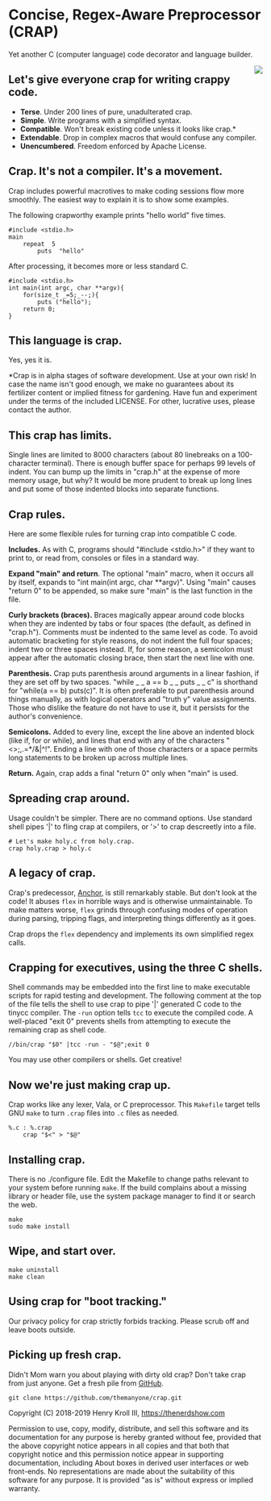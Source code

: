 # Concise, Regex-Aware Preprocessor (CRAP)
Yet another C (computer language) code decorator and language builder.

<img style="float:right"
src="https://proxy.duckduckgo.com/iu/?u=http%3A%2F%2Ficons.iconarchive.com%2Ficons%2Fgoogle%2Fnoto-emoji-smileys%2F128%2F10104-pile-of-poo-icon.png&f=1">

## Let's give everyone crap for writing crappy code.

* **Terse**. Under 200 lines of pure, unadulterated crap.
* **Simple**. Write programs with a simplified syntax.
* **Compatible**. Won't break existing code unless it looks like crap.*
* **Extendable**. Drop in complex macros that would confuse any compiler.
* **Unencumbered**. Freedom enforced by Apache License.

## Crap. It's not a compiler. It's a movement.

Crap includes powerful macrotives to make coding sessions flow more smoothly. 
The easiest way to explain it is to show some examples.

The following crapworthy example prints "hello world" five times.

```
#include <stdio.h>
main
    repeat  5
        puts  "hello"
```

After processing, it becomes more or less standard C.

```
#include <stdio.h>
int main(int argc, char **argv){
    for(size_t _=5;_--;){
        puts ("hello");
    return 0;
}
```

## This language is crap.

Yes, yes it is.

*Crap is in alpha stages of software development. Use at your own risk! In case 
the name isn't good enough, we make no guarantees about its fertilizer content 
or implied fitness for gardening. Have fun and experiment under the terms of the 
included LICENSE. For other, lucrative uses, please contact the author.

## This crap has limits.

Single lines are limited to 8000 characters (about 80 linebreaks on a 
100-character terminal). There is enough buffer space for perhaps 99 levels of 
indent. You can bump up the limits in "crap.h" at the expense of more memory 
usage, but why? It would be more prudent to break up long lines and put some of 
those indented blocks into separate functions.

## Crap rules.

Here are some flexible rules for turning crap into compatible C code.

**Includes.** As with C, programs should "#include <stdio.h>" if they want 
to 
print to, or read from, consoles or files in a standard way.

**Expand "main" and return**. The optional "main" macro, when it occurs all by 
itself, expands to "int main(int argc, char **argv)". Using "main" causes 
"return 0" to be appended, so make sure "main" is the last function in the file.

**Curly brackets (braces).** Braces magically appear around code blocks when they 
are indented by tabs or four spaces (the default, as defined in "crap.h"). 
Comments must be indented to the same level as code. To avoid automatic 
bracketing for style reasons, do not indent the full four spaces; indent two or 
three spaces instead. If, for some reason, a semicolon must appear after the 
automatic closing brace, then start the next line with one.

**Parenthesis.** Crap puts parenthesis around arguments in a linear fashion, if 
they are set off by two spaces. "while _ _ a == b _ _ puts _ _ c" is shorthand 
for "while(a == b) puts(c)". It is often preferable to put parenthesis around 
things manually, as with logical operators and "truth y" value assignments. Those 
who dislike the feature do not have to use it, but it persists for the author's 
convenience.

**Semicolons.** Added to every line, except the line above an indented block (like 
if, for or while), and lines that end with any of the characters 
"<>;,.=*/&|^!". Ending a line with one of those characters or a space permits 
long statements to be broken up across multiple lines.

**Return.** Again, crap adds a final "return 0" only when "main" is used.

## Spreading crap around.

Usage couldn't be simpler. There are no command options. Use standard shell 
pipes '|' to fling crap at compilers, or '>' to crap descreetly into a file.

```
# Let's make holy.c from holy.crap.
crap holy.crap > holy.c
```

## A legacy of crap.

Crap's predecessor, [Anchor](http://anch.org/anchor.html), is still 
remarkably stable. But don't look at the code! It abuses `flex` in horrible 
ways and is otherwise unmaintainable. To make matters worse, `flex` grinds 
through confusing modes of operation during parsing, tripping flags, and 
interpreting things differently as it goes.

Crap drops the `flex` dependency and implements its own simplified regex calls.

## Crapping for executives, using the three C shells.

Shell commands may be embedded into the first line to make executable scripts 
for rapid testing and development. The following comment at the top of the file 
tells the shell to use crap to pipe '|' generated C code to the tinycc compiler. 
The `-run` option tells `tcc` to execute the compiled code. A well-placed "exit 
0" prevents shells from attempting to execute the remaining crap as shell code.

```
//bin/crap "$0" |tcc -run - "$@";exit 0
```

You may use other compilers or shells. Get creative!

## Now we're just making crap up.

Crap works like any lexer, Vala, or C preprocessor. This `Makefile` target tells 
GNU `make` to turn `.crap` files into `.c` files as needed.

```
%.c : %.crap
    crap "$<" > "$@"
```

## Installing crap.

There is no ./configure file. Edit the Makefile to change paths 
relevant to your system before running `make`. If the build complains 
about a missing library or header file, use the system package manager 
to find it or search the web.

```
make
sudo make install
```

## Wipe, and start over.

```
make uninstall
make clean
```

## Using crap for "boot tracking."

Our privacy policy for crap strictly forbids tracking. Please scrub off 
and leave boots outside.

## Picking up fresh crap.

Didn't Mom warn you about playing with dirty old crap? Don't take crap 
from just anyone. Get a fresh pile from 
[GitHub](https://github.com/themanyone/crap).

`git clone https://github.com/themanyone/crap.git`

Copyright (C) 2018-2019 Henry Kroll III, https://thenerdshow.com

Permission to use, copy, modify, distribute, and sell this software and its 
documentation for any purpose is hereby granted without fee, provided that the 
above copyright notice appears in all copies and that both that copyright notice 
and this permission notice appear in supporting documentation, including About 
boxes in derived user interfaces or web front-ends. No representations are made 
about the suitability of this software for any purpose. It is provided "as is" 
without express or implied warranty.
